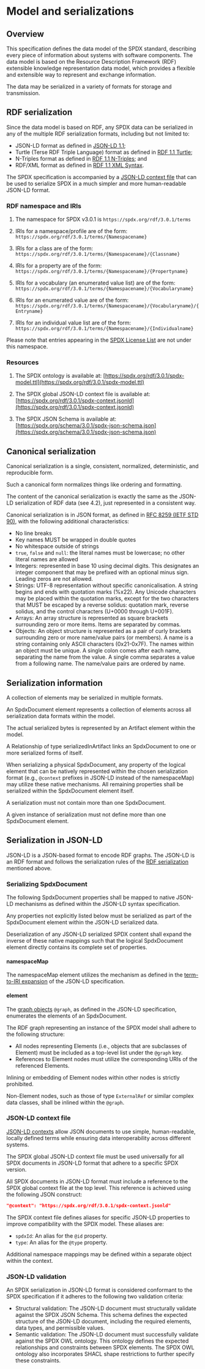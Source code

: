 # Model and serializations

## Overview

This specification defines the data model of the SPDX standard, describing
every piece of information about systems with software components. The data
model is based on the Resource Description Framework (RDF) extensible
knowledge representation data model, which provides a flexible and extensible
way to represent and exchange information.

The data may be serialized in a variety of formats for storage and
transmission.

## RDF serialization

Since the data model is based on RDF, any SPDX data can be serialized in any of
the multiple RDF serialization formats, including but not limited to:

- JSON-LD format as defined in
  [JSON-LD 1.1](https://www.w3.org/TR/json-ld11/);
- Turtle (Terse RDF Triple Language) format as defined in
  [RDF 1.1 Turtle](https://www.w3.org/TR/turtle/);
- N-Triples format as defined in
  [RDF 1.1 N-Triples](https://www.w3.org/TR/n-triples/); and
- RDF/XML format as defined in
  [RDF 1.1 XML Syntax](https://www.w3.org/TR/rdf-syntax-grammar/).

The SPDX specification is accompanied by a
[JSON-LD context file](#json-ld-context-file)
that can be used to serialize SPDX in a much simpler and more human-readable
JSON-LD format.

### RDF namespace and IRIs

1. The namespace for SPDX v3.0.1 is
  `https://spdx.org/rdf/3.0.1/terms`

1. IRIs for a namespace/profile are of the form:
  `https://spdx.org/rdf/3.0.1/terms/{Namespacename}`

1. IRIs for a class are of the form:
  `https://spdx.org/rdf/3.0.1/terms/{Namespacename}/{Classname}`

1. IRIs for a property are of the form:
  `https://spdx.org/rdf/3.0.1/terms/{Namespacename}/{Propertyname}`

1. IRIs for a vocabulary (an enumerated value list) are of the form:
  `https://spdx.org/rdf/3.0.1/terms/{Namespacename}/{Vocabularyname}`

1. IRIs for an enumerated value are of the form:
  `https://spdx.org/rdf/3.0.1/terms/{Namespacename}/{Vocabularyname}/{Entryname}`

1. IRIs for an individual value list are of the form:
  `https://spdx.org/rdf/3.0.1/terms/{Namespacename}/{Individualname}`

Please note that entries appearing in the
[SPDX License List](https://spdx.org/licenses/) are not under this namespace.

### Resources

1. The SPDX ontology is available at:
  [https://spdx.org/rdf/3.0.1/spdx-model.ttl](https://spdx.org/rdf/3.0.1/spdx-model.ttl)

1. The SPDX global JSON-LD context file is available at:
  [https://spdx.org/rdf/3.0.1/spdx-context.jsonld](https://spdx.org/rdf/3.0.1/spdx-context.jsonld)

1. The SPDX JSON Schema is available at:
  [https://spdx.org/schema/3.0.1/spdx-json-schema.json](https://spdx.org/schema/3.0.1/spdx-json-schema.json)

## Canonical serialization

Canonical serialization is a single, consistent, normalized, deterministic, and
reproducible form.

Such a canonical form normalizes things like ordering and formatting.

The content of the canonical serialization is exactly the same as the JSON-LD
serialization of RDF data (see 4.2), just represented in a consistent way.

Canonical serialization is in JSON format, as defined in
[RFC 8259 (IETF STD 90)](https://www.rfc-editor.org/info/rfc8259),
with the following additional characteristics:

- No line breaks
- Key names MUST be wrapped in double quotes
- No whitespace outside of strings
- `true`, `false` and `null`: the literal names must be lowercase; no other
  literal names are allowed
- Integers: represented in base 10 using decimal digits. This designates an
  integer component that may be prefixed with an optional minus sign.
  Leading zeros are not allowed.
- Strings: UTF-8 representation without specific canonicalisation. A string
  begins and ends with quotation marks (%x22). Any Unicode characters may be
  placed within the quotation marks, except for the two characters that MUST be
  escaped by a reverse solidus: quotation mark, reverse solidus, and the
  control characters (U+0000 through U+001F).
- Arrays: An array structure is represented as square brackets surrounding zero
  or more items. Items are separated by commas.
- Objects: An object structure is represented as a pair of curly brackets
  surrounding zero or more name/value pairs (or members). A name is a string
  containing only ASCII characters (0x21-0x7F). The names within an object must
  be unique. A single colon comes after each name, separating the name from the
  value. A single comma separates a value from a following name. The name/value
  pairs are ordered by name.

## Serialization information

A collection of elements may be serialized in multiple formats.

An SpdxDocument element represents a collection of
elements across all serialization data formats within the model.

The actual serialized bytes is represented by an Artifact element within the
model.

A Relationship of type serializedInArtifact links an SpdxDocument to one or
more serialized forms of itself.

When serializing a physical SpdxDocument, any property of the logical element
that can be natively represented within the chosen serialization format
(e.g., `@context` prefixes in JSON-LD instead of the namespaceMap) may utilize
these native mechanisms. All remaining properties shall be serialized within
the SpdxDocument element itself.

A serialization must not contain more than one SpdxDocument.

A given instance of serialization must not define more than one SpdxDocument
element.

## Serialization in JSON-LD

JSON-LD is a JSON-based format to encode RDF graphs.
The JSON-LD is an RDF format and follows the serialization rules of the
[RDF serialization](#rdf-serialization) mentioned above.

### Serializing SpdxDocument

The following SpdxDocument properties shall be mapped to native JSON-LD
mechanisms as defined within the JSON-LD syntax specification.

Any properties not explicitly listed below must be serialized as part of the
SpdxDocument element within the JSON-LD serialized data.

Deserialization of any JSON-LD serialized SPDX content shall expand the
inverse of these native mappings such that the logical SpdxDocument element
directly contains its complete set of properties.

#### namespaceMap

The namespaceMap element utilizes the mechanism as defined in the
[term-to-IRI expansion](https://www.w3.org/TR/json-ld11/#example-11-term-expansion-from-context-definition)
of the JSON-LD specification.

#### element

The [graph objects](https://www.w3.org/TR/json-ld11/#graph-objects) `@graph`,
as defined in the JSON-LD specification, enumerates the elements of an
SpdxDocument.

The RDF graph representing an instance of the SPDX model shall adhere to the
following structure:

- All nodes representing Elements (i.e., objects that are subclasses of
  Element) must be included as a top-level list under the `@graph` key.
- References to Element nodes must utilize the corresponding URIs of the
  referenced Elements.

Inlining or embedding of Element nodes within other nodes is strictly
prohibited.

Non-Element nodes, such as those of type `ExternalRef` or similar complex data
classes, shall be inlined within the `@graph`.

### JSON-LD context file

[JSON-LD contexts](https://www.w3.org/TR/json-ld11/#the-context)
allow JSON documents to use simple, human-readable, locally
defined terms while ensuring data interoperability across different systems.

The SPDX global JSON-LD context file must be used universally for all SPDX
documents in JSON-LD format that adhere to a specific SPDX version.

All SPDX documents in JSON-LD format must include a reference to the SPDX
global context file at the top level.
This reference is achieved using the following JSON construct:

```json
"@context": "https://spdx.org/rdf/3.0.1/spdx-context.jsonld"
```

The SPDX context file defines aliases for specific JSON-LD properties to
improve compatibility with the SPDX model.  These aliases are:

- `spdxId`: An alias for the `@id` property.
- `type`: An alias for the `@type` property.

Additional namespace mappings may be defined within a separate object within
the context.

### JSON-LD validation

An SPDX serialization in JSON-LD format is considered conformant to the SPDX
specification if it adheres to the following two validation criteria:

- Structural validation: The JSON-LD document must structurally validate
  against the SPDX JSON Schema. This schema defines the expected structure of
  the JSON-LD document, including the required elements, data types, and
  permissible values.
- Semantic validation: The JSON-LD document must successfully validate against
  the SPDX OWL ontology. This ontology defines the expected relationships and
  constraints between SPDX elements. The SPDX OWL ontology also incorporates
  SHACL shape restrictions to further specify these constraints.
